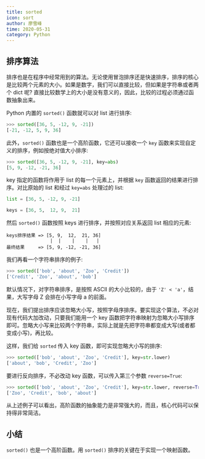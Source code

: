 ```yaml
---
title: sorted
icon: sort
author: 廖雪峰
time: 2020-05-31
category: Python
---
```


## 排序算法

排序也是在程序中经常用到的算法。无论使用冒泡排序还是快速排序，排序的核心是比较两个元素的大小。如果是数字，我们可以直接比较，但如果是字符串或者两个 dict 呢? 直接比较数学上的大小是没有意义的，因此，比较的过程必须通过函数抽象出来。

Python 内置的 `sorted()` 函数就可以对 list 进行排序:

```py
>>> sorted([36, 5, -12, 9, -21])
[-21, -12, 5, 9, 36]
```

此外，`sorted()` 函数也是一个高阶函数，它还可以接收一个 `key` 函数来实现自定义的排序，例如按绝对值大小排序:

```py
>>> sorted([36, 5, -12, 9, -21], key=abs)
[5, 9, -12, -21, 36]
```

key 指定的函数将作用于 list 的每一个元素上，并根据 `key` 函数返回的结果进行排序。对比原始的 list 和经过 `key=abs` 处理过的 list:

```py
list = [36, 5, -12, 9, -21]

keys = [36, 5,  12, 9,  21]
```

然后 `sorted()` 函数按照 keys 进行排序，并按照对应关系返回 list 相应的元素:

```text
keys排序结果 => [5, 9,  12,  21, 36]
                |  |    |    |   |
最终结果     => [5, 9, -12, -21, 36]
```

我们再看一个字符串排序的例子:

```py
>>> sorted(['bob', 'about', 'Zoo', 'Credit'])
['Credit', 'Zoo', 'about', 'bob']
```

默认情况下，对字符串排序，是按照 ASCII 的大小比较的，由于 `'Z' < 'a'`，结果，大写字母 Z 会排在小写字母 a 的前面。

现在，我们提出排序应该忽略大小写，按照字母序排序。要实现这个算法，不必对现有代码大加改动，只要我们能用一个 key 函数把字符串映射为忽略大小写排序即可。忽略大小写来比较两个字符串，实际上就是先把字符串都变成大写(或者都变成小写)，再比较。

这样，我们给 `sorted` 传入 key 函数，即可实现忽略大小写的排序:

```py
>>> sorted(['bob', 'about', 'Zoo', 'Credit'], key=str.lower)
['about', 'bob', 'Credit', 'Zoo']
```

要进行反向排序，不必改动 key 函数，可以传入第三个参数 `reverse=True`:

```py
>>> sorted(['bob', 'about', 'Zoo', 'Credit'], key=str.lower, reverse=True)
['Zoo', 'Credit', 'bob', 'about']
```

从上述例子可以看出，高阶函数的抽象能力是非常强大的，而且，核心代码可以保持得非常简洁。

## 小结

`sorted()` 也是一个高阶函数。用 `sorted()` 排序的关键在于实现一个映射函数。
